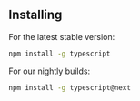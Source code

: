 


## Installing

For the latest stable version:

```bash
npm install -g typescript
```

For our nightly builds:

```bash
npm install -g typescript@next
```
